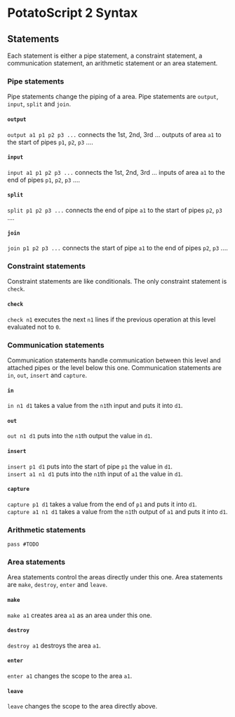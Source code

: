 # PotatoScript 2 Syntax
## Statements
Each statement is either a pipe statement, a constraint statement, a communication statement, an arithmetic statement or an area statement.
### Pipe statements
Pipe statements change the piping of a area.  Pipe statements are `output`, `input`, `split` and `join`.
#### `output`
`output a1 p1 p2 p3 ...` connects the 1st, 2nd, 3rd ... outputs of area `a1` to the start of pipes `p1`, `p2`, `p3` ....
#### `input`
`input a1 p1 p2 p3 ...` connects the 1st, 2nd, 3rd ... inputs of area `a1` to the end of pipes `p1`, `p2`, `p3` ....
#### `split`
`split p1 p2 p3 ...` connects the end of pipe `a1` to the start of pipes `p2`, `p3` ....
#### `join`
`join p1 p2 p3 ...` connects the start of pipe `a1` to the end of pipes `p2`, `p3` ....
### Constraint statements
Constraint statements are like conditionals.  The only constraint statement is `check`.
#### `check`
`check n1` executes the next `n1` lines if the previous operation at this level evaluated not to `0`.
### Communication statements
Communication statements handle communication between this level and attached pipes or the level below this one. Communication statements are `in`, `out`, `insert` and `capture`.
#### `in`
`in n1 d1` takes a value from the `n1`th input and puts it into `d1`.
#### `out`
`out n1 d1` puts into the `n1`th output the value in `d1`.
#### `insert`
`insert p1 d1` puts into the start of pipe `p1` the value in `d1`.  
`insert a1 n1 d1` puts into the `n1`th input of `a1` the value in `d1`.
#### `capture`
`capture p1 d1` takes a value from the end of `p1` and puts it into `d1`.  
`capture a1 n1 d1` takes a value from the `n1`th output of `a1` and puts it into `d1`.
### Arithmetic statements
`pass #TODO`
### Area statements
Area statements control the areas directly under this one.  Area statements are `make`, `destroy`, `enter` and `leave`.
#### `make`
`make a1` creates area `a1` as an area under this one.
#### `destroy`
`destroy a1` destroys the area `a1`.
#### `enter`
`enter a1` changes the scope to the area `a1`.
#### `leave`
`leave` changes the scope to the area directly above.
